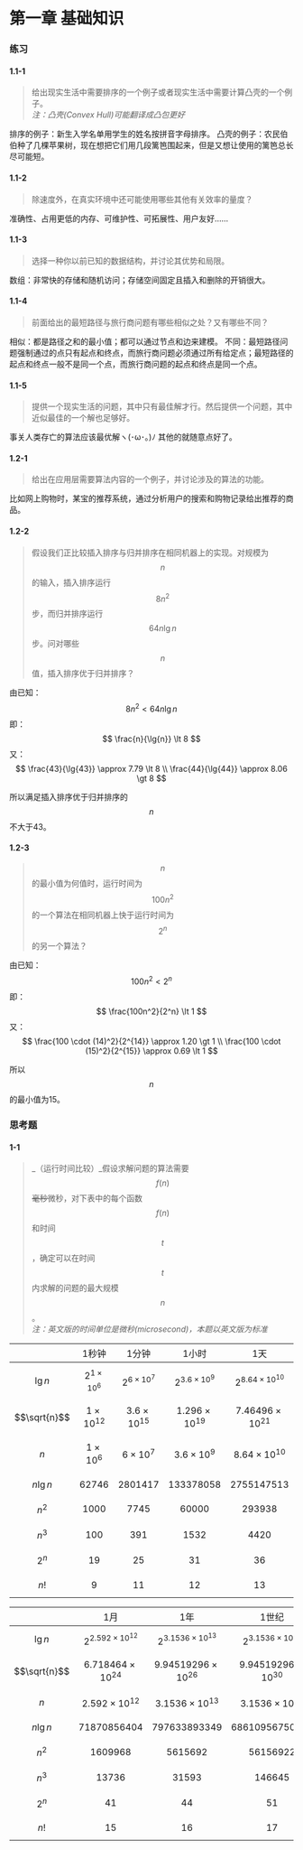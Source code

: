 <style>
    th {
        font-weight: 400!important;
    }
    td:first-child {
        width: 100px;
    }
</style>

# 第一章 基础知识

### 练习
#### **1.1-1**
> 给出现实生活中需要排序的一个例子或者现实生活中需要计算凸壳的一个例子。  
_注：凸壳(Convex Hull)可能翻译成凸包更好_

排序的例子：新生入学名单用学生的姓名按拼音字母排序。
凸壳的例子：农民伯伯种了几棵苹果树，现在想把它们用几段篱笆围起来，但是又想让使用的篱笆总长尽可能短。

#### **1.1-2**
> 除速度外，在真实环境中还可能使用哪些其他有关效率的量度？

准确性、占用更低的内存、可维护性、可拓展性、用户友好……

#### **1.1-3**
> 选择一种你以前已知的数据结构，并讨论其优势和局限。

数组：非常快的存储和随机访问；存储空间固定且插入和删除的开销很大。

#### **1.1-4**
> 前面给出的最短路径与旅行商问题有哪些相似之处？又有哪些不同？

相似：都是路径之和的最小值；都可以通过节点和边来建模。
不同：最短路径问题强制通过的点只有起点和终点，而旅行商问题必须通过所有给定点；最短路径的起点和终点一般不是同一个点，而旅行商问题的起点和终点是同一个点。

#### **1.1-5**
> 提供一个现实生活的问题，其中只有最佳解才行。然后提供一个问题，其中近似最佳的一个解也足够好。

事关人类存亡的算法应该最优解ヽ(･ω･｡)ﾉ 其他的就随意点好了。

#### **1.2-1**
> 给出在应用层需要算法内容的一个例子，并讨论涉及的算法的功能。

比如网上购物时，某宝的推荐系统，通过分析用户的搜索和购物记录给出推荐的商品。

#### **1.2-2**
> 假设我们正比较插入排序与归并排序在相同机器上的实现。对规模为$$n$$的输入，插入排序运行$$8n^2$$步，而归并排序运行$$64n\lg{n}$$步。问对哪些$$n$$值，插入排序优于归并排序？

由已知：
$$
8n^2 \lt 64n\lg{n}
$$
即：
$$
\frac{n}{\lg{n}} \lt 8
$$
又：
$$
\frac{43}{\lg{43}} \approx 7.79 \lt 8 \\
\frac{44}{\lg{44}} \approx 8.06 \gt 8
$$

所以满足插入排序优于归并排序的$$n$$不大于43。

#### **1.2-3**
> $$n$$的最小值为何值时，运行时间为$$100n^2$$的一个算法在相同机器上快于运行时间为$$2^n$$的另一个算法？

由已知：
$$
100n^2 \lt 2^n
$$
即：
$$
\frac{100n^2}{2^n} \lt 1
$$
又：
$$
\frac{100 \cdot (14)^2}{2^{14}} \approx 1.20 \gt 1 \\
\frac{100 \cdot (15)^2}{2^{15}} \approx 0.69 \lt 1
$$

所以$$n$$的最小值为15。

### 思考题
#### **1-1**
> _（运行时间比较）_假设求解问题的算法需要$$f(n)$$~~毫秒~~微秒，对下表中的每个函数$$f(n)$$和时间$$t$$，确定可以在时间$$t$$内求解的问题的最大规模$$n$$。  
_注：英文版的时间单位是微秒(microsecond)，本题以英文版为标准_

|  | 1秒钟 | 1分钟 | 1小时 | 1天 |
| :--: | -- | -- | -- | -- |
| $$\lg{n}$$ | $$2^{1 \times 10^6}$$ | $$2^{6 \times 10^7}$$ | $$2^{3.6 \times 10^9}$$ | $$2^{8.64 \times 10^{10}}$$ |
| $$\sqrt{n}$$ | $$1 \times 10^{12}$$ | $$3.6 \times 10^{15}$$ | $$1.296 \times 10^{19}$$ | $$7.46496 \times 10^{21}$$ |
| $$n$$ | $$1 \times 10^6$$ | $$6 \times 10^7$$ | $$3.6 \times 10^9$$ | $$8.64 \times 10^{10}$$ |
| $$n\lg{n}$$ | $$62746$$ | $$2801417$$ | $$133378058$$ | $$2755147513$$ |
| $$n^2$$ | $$1000$$ | $$7745$$ | $$60000$$ | $$293938$$ |
| $$n^3$$ | $$100$$ | $$391$$ | $$1532$$ | $$4420$$ |
| $$2^n$$ | $$19$$ | $$25$$ | $$31$$ | $$36$$ |
| $$n!$$ | $$9$$ | $$11$$ | $$12$$ | $$13$$ |

|  | 1月 | 1年 | 1世纪 |
| :--: | -- | -- | -- |
| $$\lg{n}$$ | $$2^{2.592 \times 10^{12}}$$ | $$2^{3.1536 \times 10^{13}}$$ | $$2^{3.1536 \times 10^{15}}$$ |
| $$\sqrt{n}$$ | $$6.718464 \times 10^{24}$$ | $$9.94519296 \times 10^{26}$$ | $$9.94519296 \times 10^{30}$$ |
| $$n$$ | $$2.592 \times 10^{12}$$ | $$3.1536 \times 10^{13}$$ | $$3.1536 \times 10^{15}$$ |
| $$n\lg{n}$$ | $$71870856404$$ | $$797633893349$$ | $$68610956750570$$ |
| $$n^2$$ | $$1609968$$ | $$5615692$$ | $$56156922$$ |
| $$n^3$$ | $$13736$$ | $$31593$$ | $$146645$$ |
| $$2^n$$ | $$41$$ | $$44$$ | $$51$$ |
| $$n!$$ | $$15$$ | $$16$$ | $$17$$ |








































































